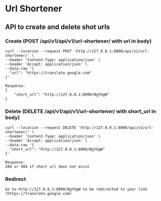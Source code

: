 # Url Shortener

## API to create and delete shot urls
### Create (POST /api/v1/api/v1/url-shortener/ with url in body)
```
curl --location --request POST 'http://127.0.0.1:8000/api/v1/url-shortener/' \
--header 'Content-Type: application/json' \
--header 'Accept: application/json' \
--data-raw '{
  "url": "https://translate.google.com"
}'

Response: 
{
    "short_url": "http://127.0.0.1:8000/BgYGgW"
}
```

### Delete (DELETE /api/v1/api/v1/url-shortener/ with short_url in body)
```
curl --location --request DELETE 'http://127.0.0.1:8000/api/v1/url-shortener/' \
--header 'Content-Type: application/json' \
--header 'Accept: application/json' \
--data-raw '{
  "short_url": "http://127.0.0.1:8000/BgYGgW"
}'

Response:
204 or 404 if short url does not exist
```

### Redirect
```
Go to http://127.0.0.1:8000/BgYGgW to be redirected to your link (https://translate.google.com)
```